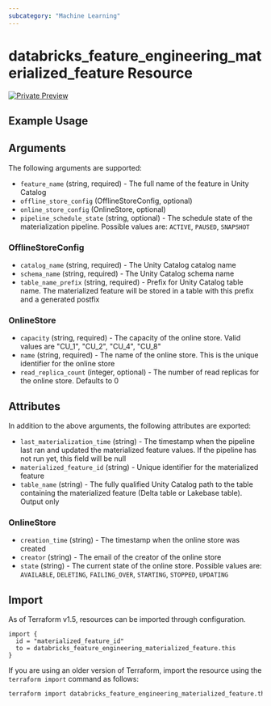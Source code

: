```yaml
---
subcategory: "Machine Learning"
---
```

# databricks_feature_engineering_materialized_feature Resource
[![Private Preview](https://img.shields.io/badge/Release_Stage-Private_Preview-blueviolet)](https://docs.databricks.com/aws/en/release-notes/release-types)



## Example Usage


## Arguments
The following arguments are supported:
* `feature_name` (string, required) - The full name of the feature in Unity Catalog
* `offline_store_config` (OfflineStoreConfig, optional)
* `online_store_config` (OnlineStore, optional)
* `pipeline_schedule_state` (string, optional) - The schedule state of the materialization pipeline. Possible values are: `ACTIVE`, `PAUSED`, `SNAPSHOT`

### OfflineStoreConfig
* `catalog_name` (string, required) - The Unity Catalog catalog name
* `schema_name` (string, required) - The Unity Catalog schema name
* `table_name_prefix` (string, required) - Prefix for Unity Catalog table name.
  The materialized feature will be stored in a table with this prefix and a generated postfix

### OnlineStore
* `capacity` (string, required) - The capacity of the online store. Valid values are "CU_1", "CU_2", "CU_4", "CU_8"
* `name` (string, required) - The name of the online store. This is the unique identifier for the online store
* `read_replica_count` (integer, optional) - The number of read replicas for the online store. Defaults to 0

## Attributes
In addition to the above arguments, the following attributes are exported:
* `last_materialization_time` (string) - The timestamp when the pipeline last ran and updated the materialized feature values.
  If the pipeline has not run yet, this field will be null
* `materialized_feature_id` (string) - Unique identifier for the materialized feature
* `table_name` (string) - The fully qualified Unity Catalog path to the table containing the materialized feature (Delta table or Lakebase table). Output only

### OnlineStore
* `creation_time` (string) - The timestamp when the online store was created
* `creator` (string) - The email of the creator of the online store
* `state` (string) - The current state of the online store. Possible values are: `AVAILABLE`, `DELETING`, `FAILING_OVER`, `STARTING`, `STOPPED`, `UPDATING`

## Import
As of Terraform v1.5, resources can be imported through configuration.
```hcl
import {
  id = "materialized_feature_id"
  to = databricks_feature_engineering_materialized_feature.this
}
```

If you are using an older version of Terraform, import the resource using the `terraform import` command as follows:
```sh
terraform import databricks_feature_engineering_materialized_feature.this "materialized_feature_id"
```